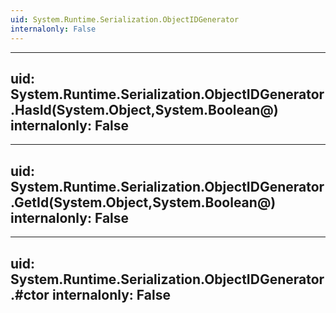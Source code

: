 ```yaml
---
uid: System.Runtime.Serialization.ObjectIDGenerator
internalonly: False
---
```


---
uid: System.Runtime.Serialization.ObjectIDGenerator.HasId(System.Object,System.Boolean@)
internalonly: False
---

---
uid: System.Runtime.Serialization.ObjectIDGenerator.GetId(System.Object,System.Boolean@)
internalonly: False
---

---
uid: System.Runtime.Serialization.ObjectIDGenerator.#ctor
internalonly: False
---
